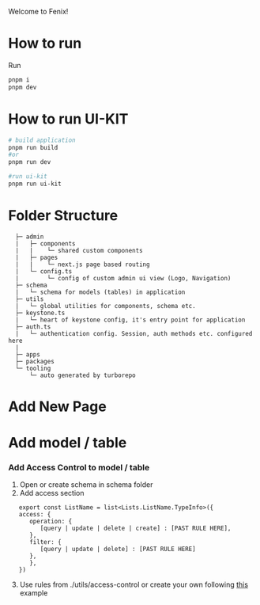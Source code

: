 Welcome to Fenix!

# How to run

Run

```bash
pnpm i
pnpm dev
```

# How to run UI-KIT

```bash
# build application
pnpm run build
#or
pnpm run dev

#run ui-kit
pnpm run ui-kit
```

# Folder Structure

```text
  ├─ admin
  |   ├─ components
  |   |    └─ shared custom components
  |   ├─ pages
  |   |    └─ next.js page based routing
  |   └─ config.ts
  |        └─ config of custom admin ui view (Logo, Navigation)
  ├─ schema
  |   └─ schema for models (tables) in application
  ├─ utils
  |   └─ global utilities for components, schema etc.
  ├─ keystone.ts
  |   └─ heart of keystone config, it's entry point for application
  ├─ auth.ts
  |   └─ authentication config. Session, auth methods etc. configured here
  |
  ├─ apps
  ├─ packages
  └─ tooling
      └─ auto generated by turborepo
```

# Add New Page

# Add model / table

### Add Access Control to model / table

1. Open or create schema in schema folder
2. Add access section

```
   export const ListName = list<Lists.ListName.TypeInfo>({
   access: {
      operation: {
         [query | update | delete | create] : [PAST RULE HERE],
      },
      filter: {
         [query | update | delete] : [PAST RULE HERE]
      },
      },
   })
```

3. Use rules from ./utils/access-control or create your own following [this](https://github.com/ablt-ai/fenix/blob/53393ff3faa849d30d87aea10284fb312f3687a1/turborepo/apps/keystone/utils/access-control/exampleAccessUtil.ts#L13) example
